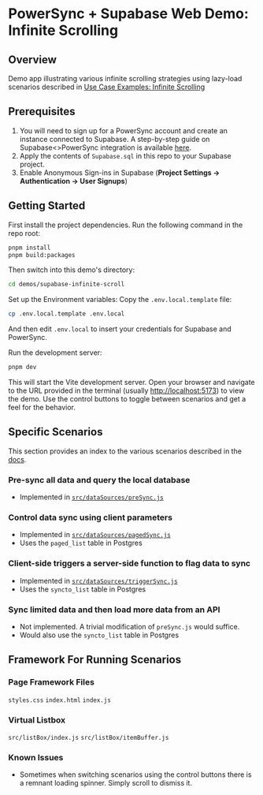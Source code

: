 # PowerSync + Supabase Web Demo: Infinite Scrolling

## Overview

Demo app illustrating various infinite scrolling strategies using lazy-load scenarios described in [Use Case Examples: Infinite Scrolling](https://docs.powersync.com/usage/use-case-examples/infinite-scrolling)

## Prerequisites

1. You will need to sign up for a PowerSync account and create an instance connected to Supabase. A step-by-step guide on Supabase<>PowerSync integration is available [here](https://docs.powersync.com/integration-guides/supabase).
1. Apply the contents of `Supabase.sql` in this repo to your Supabase project.
1. Enable Anonymous Sign-ins in Supabase (**Project Settings -> Authentication -> User Signups**)

## Getting Started

First install the project dependencies. Run the following command in the repo root:

```bash
pnpm install
pnpm build:packages
```

Then switch into this demo's directory:

```bash
cd demos/supabase-infinite-scroll
```

Set up the Environment variables: Copy the `.env.local.template` file:

```bash
cp .env.local.template .env.local
```

And then edit `.env.local` to insert your credentials for Supabase and PowerSync.

Run the development server:

```bash
pnpm dev
```

This will start the Vite development server. Open your browser and navigate to the URL provided in the terminal (usually [http://localhost:5173](http://localhost:5173)) to view the demo. Use the control buttons to toggle between scenarios and get a feel for the behavior.

## Specific Scenarios

This section provides an index to the various scenarios described in the [docs](https://docs.powersync.com/usage/use-case-examples/infinite-scrolling).

### Pre-sync all data and query the local database

* Implemented in [`src/dataSources/preSync.js`](src/dataSources/preSync.js)

### Control data sync using client parameters

* Implemented in [`src/dataSources/pagedSync.js`](src/dataSources/pagedSync.js)
* Uses the `paged_list` table in Postgres

### Client-side triggers a server-side function to flag data to sync

* Implemented in [`src/dataSources/triggerSync.js`](src/dataSources/triggerSync.js)
* Uses the `syncto_list` table in Postgres

### Sync limited data and then load more data from an API

* Not implemented. A trivial modification of `preSync.js` would suffice.
* Would also use the `syncto_list` table in Postgres

## Framework For Running Scenarios

### Page Framework Files

`styles.css`
`index.html`
`index.js`

### Virtual Listbox

`src/listBox/index.js`
`src/listBox/itemBuffer.js`

### Known Issues

* Sometimes when switching scenarios using the control buttons there is a remnant loading spinner. Simply scroll to dismiss it.
